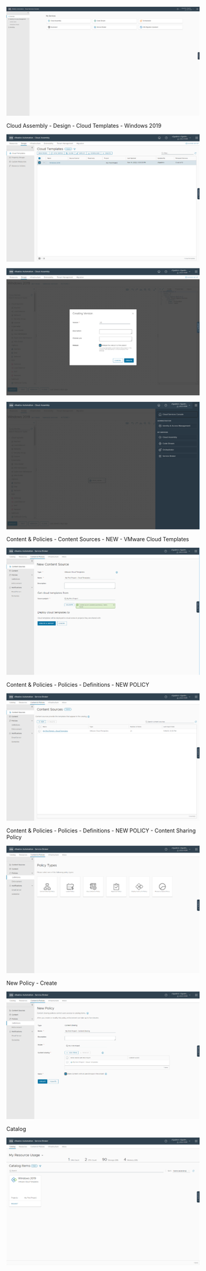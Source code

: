 ![image-20221116132240922](./assets/images/servicebroker/image-20221116132240922.png)

Cloud Assembly - Design - Cloud Templates - Windows 2019

![image-20221116131727627](./assets/images/servicebroker/image-20221116131727627.png)

![image-20221116152606327](./assets/images/servicebroker/image-20221116152606327.png)

![image-20221116152638632](./assets/images/servicebroker/image-20221116152638632.png)

Content & Policies - Content Sources - NEW - VMware Cloud Templates 

![image-20221116152710130](./assets/images/servicebroker/image-20221116152710130.png)

Content & Policies - Policies - Definitions - NEW POLICY

![image-20221116152739231](./assets/images/servicebroker/image-20221116152739231.png)

Content & Policies - Policies - Definitions - NEW POLICY - Content Sharing Policy

![image-20221116152800523](./assets/images/servicebroker/image-20221116152800523.png)

New Policy - Create

![image-20221116152822821](./assets/images/servicebroker/image-20221116152822821.png)

Catalog

![image-20221116152855561](./assets/images/servicebroker/image-20221116152855561.png)

